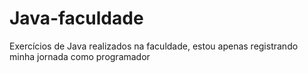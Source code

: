 # Java-faculdade
 Exercícios de Java realizados na faculdade, estou apenas registrando minha jornada como programador 

